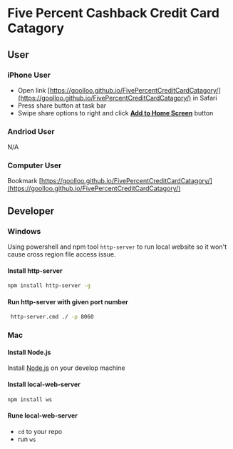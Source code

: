 # Five Percent Cashback Credit Card Catagory
## User
### iPhone User
- Open link [https://goolloo.github.io/FivePercentCreditCardCatagory/](https://goolloo.github.io/FivePercentCreditCardCatagory/) in Safari
- Press share button at task bar
- Swipe share options to right and click [**Add to Home Screen**](https://support.apple.com/guide/shortcuts/run-shortcuts-from-the-ios-home-screen-apd735880972/ios) button

### Andriod User
N/A

### Computer User
Bookmark [https://goolloo.github.io/FivePercentCreditCardCatagory/](https://goolloo.github.io/FivePercentCreditCardCatagory/)

## Developer
### Windows
Using powershell and npm tool `http-server` to run local website so it won't cause cross region file access issue.
#### Install http-server
```sh
npm install http-server -g
```
#### Run http-server with given port number
```sh
 http-server.cmd ./ -p 8060
```

### Mac
#### Install Node.js
Install [Node.js](https://nodejs.org/en/) on your develop machine
#### Install local-web-server
```sh
npm install ws
```
#### Rune local-web-server
- `cd` to your repo
- run `ws`
